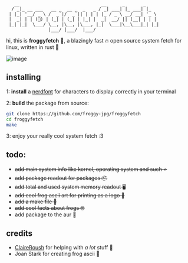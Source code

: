        __                               __      _       _     
      / _|_ __ ___   __ _  __ _  _   _ / _| ___| |_ ___| |_
     | |_| '__/ _ \ /  _`|/  _`|| | | | |_ / _ \ __/ __| '_ \ 
     |  _| | | (🐸) | (_| | (_| | |_| |  _|  __/ || (__| | | |
     |_| |_|  \___/ \__, |\__, |\___, |_|  \___|\__\___|_| |_|
                    |___/ |___/  |___/                      


hi, this is **froggyfetch** :frog:, a blazingly fast :fire: open source system fetch for linux, written in rust :crab:

![image](https://github.com/user-attachments/assets/f48e81b6-41e3-4ca9-a325-13e26a8fb891)

**installing**
-
1: **install** a [nerdfont](https://www.nerdfonts.com/) for characters to display correctly in your terminal

2: **build** the package from source:
```bash
git clone https://github.com/froggy-jpg/froggyfetch
cd froggyfetch
make
```
3: enjoy your really cool system fetch :3

**todo:**
-
- ~~add main system info like kernel, operating system and such :star:~~
- ~~add package readout for packages :package:~~
- ~~add total and used system memory readout :desktop_computer:~~
- ~~add cool frog ascii art for printing as a logo :frog:~~
- ~~add a make file :memo:~~
- ~~add cool facts about frogs :nerd_face:~~
- add package to the aur :blue_book:

**credits**
-
- [ClaireRoush](https://github.com/ClaireRoush) for helping with *a lot* stuff :green_heart:
- Joan Stark for creating frog ascii :pray:
